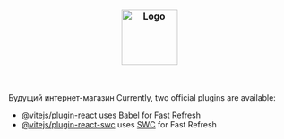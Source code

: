 <h3 align="center">
	<img src="https://tester.kappa.lol/zKGSn.png" width="100" alt="Logo"/><br/>
	<img src="https://raw.githubusercontent.com/catppuccin/catppuccin/main/assets/misc/transparent.png" height="30" width="0px"/>
	<img src="https://raw.githubusercontent.com/catppuccin/catppuccin/main/assets/misc/transparent.png" height="30" width="0px"/>
</h3>


Будущий интернет-магазин
Currently, two official plugins are available:

- [@vitejs/plugin-react](https://github.com/vitejs/vite-plugin-react/blob/main/packages/plugin-react/README.md) uses [Babel](https://babeljs.io/) for Fast Refresh
- [@vitejs/plugin-react-swc](https://github.com/vitejs/vite-plugin-react-swc) uses [SWC](https://swc.rs/) for Fast Refresh
